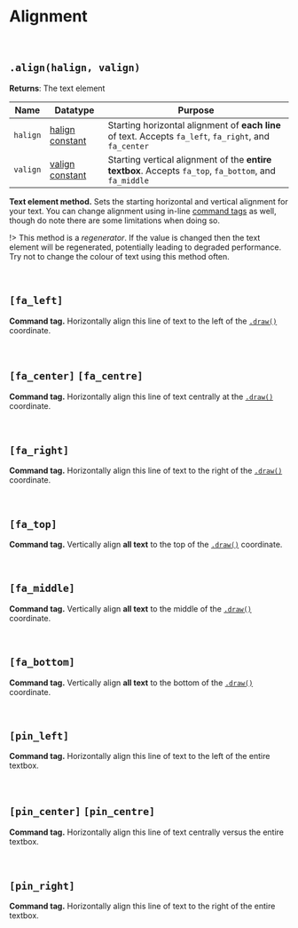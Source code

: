 # Alignment
 
&nbsp;

## `.align(halign, valign)`

**Returns**: The text element

|Name    |Datatype                                                                                                                  |Purpose                                                                                               |
|--------|--------------------------------------------------------------------------------------------------------------------------|------------------------------------------------------------------------------------------------------|
|`halign`|[halign constant](https://manual.yoyogames.com/GameMaker_Language/GML_Reference/Drawing/Text/draw_set_halign.htm)|Starting horizontal alignment of **each line** of text. Accepts `fa_left`, `fa_right`, and `fa_center`|
|`valign`|[valign constant](https://manual.yoyogames.com/GameMaker_Language/GML_Reference/Drawing/Text/draw_set_valign.htm)|Starting vertical alignment of the **entire textbox**. Accepts `fa_top`, `fa_bottom`, and `fa_middle` |

**Text element method.** Sets the starting horizontal and vertical alignment for your text. You can change alignment using in-line [command tags](text-formatting) as well, though do note there are some limitations when doing so.

!> This method is a *regenerator*. If the value is changed then the text element will be regenerated, potentially leading to degraded performance. Try not to change the colour of text using this method often.

&nbsp;

## `[fa_left]`

**Command tag.** Horizontally align this line of text to the left of the [`.draw()`](scribble-methods?id=drawx-y) coordinate.

&nbsp;

## `[fa_center]` `[fa_centre]`

**Command tag.** Horizontally align this line of text centrally at the [`.draw()`](scribble-methods?id=drawx-y) coordinate.

&nbsp;

## `[fa_right]`

**Command tag.** Horizontally align this line of text to the right of the [`.draw()`](scribble-methods?id=drawx-y) coordinate.

&nbsp;

## `[fa_top]`

**Command tag.** Vertically align **all text** to the top of the [`.draw()`](scribble-methods?id=drawx-y) coordinate.

&nbsp;

## `[fa_middle]`

**Command tag.** Vertically align **all text** to the middle of the [`.draw()`](scribble-methods?id=drawx-y) coordinate.

&nbsp;

## `[fa_bottom]`

**Command tag.** Vertically align **all text** to the bottom of the [`.draw()`](scribble-methods?id=drawx-y) coordinate.

&nbsp;

## `[pin_left]`

**Command tag.** Horizontally align this line of text to the left of the entire textbox.

&nbsp;

## `[pin_center]` `[pin_centre]`

**Command tag.** Horizontally align this line of text centrally versus the entire textbox.

&nbsp;

## `[pin_right]`

**Command tag.** Horizontally align this line of text to the right of the entire textbox.